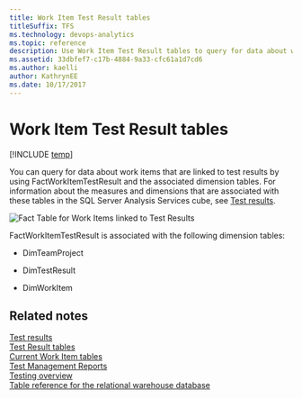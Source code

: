 ```yaml
---
title: Work Item Test Result tables
titleSuffix: TFS 
ms.technology: devops-analytics
ms.topic: reference
description: Use Work Item Test Result tables to query for data about work items that are linked to test results.
ms.assetid: 33dbfef7-c17b-4884-9a33-cfc61a1d7cd6
ms.author: kaelli
author: KathrynEE
ms.date: 10/17/2017
---
```


# Work Item Test Result tables

[!INCLUDE [temp](../includes/tfs-report-platform-version.md)]

You can query for data about work items that are linked to test results by using FactWorkItemTestResult and the associated dimension tables. For information about the measures and dimensions that are associated with these tables in the SQL Server Analysis Services cube, see [Test results](perspective-test-analyze-report-test-results.md).

![Fact Table for Work Items linked to Test Results](media/teamproj_worktestresult.png "TeamProj_WorkTestResult")

FactWorkItemTestResult is associated with the following dimension tables:

* DimTeamProject

* DimTestResult

* DimWorkItem

## Related notes

[Test results](perspective-test-analyze-report-test-results.md)  
 [Test Result tables](test-result-tables.md)  
 [Current Work Item tables](table-reference-current-work-items.md)  
 [Test Management Reports](../excel/test-management-reports.md)  
 [Testing overview](../overview.md)  
 [Table reference for the relational warehouse database](table-reference-relational-warehouse-database.md)
